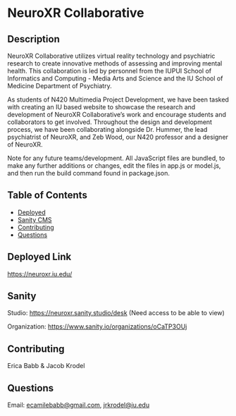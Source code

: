 # NeuroXR Collaborative

## Description

NeuroXR Collaborative utilizes virtual reality technology and psychiatric research to create innovative methods of assessing and improving mental health. This collaboration is led by personnel from the IUPUI School of Informatics and Computing - Media Arts and Science and the IU School of Medicine Department of Psychiatry.

As students of N420 Multimedia Project Development, we have been tasked with creating an IU based website to showcase the research and development of NeuroXR Collaborative’s work and encourage students and collaborators to get involved. Throughout the design and development process, we have been collaborating alongside Dr. Hummer, the lead psychiatrist of NeuroXR, and Zeb Wood, our N420 professor and a designer of NeuroXR.

Note for any future teams/development. All JavaScript files are bundled, to make any further additions or changes, edit the files in app.js or model.js, and then run the build command found in package.json.

## Table of Contents

- [Deployed](#deployed)
- [Sanity CMS](#Sanity)
- [Contributing](#contributing)
- [Questions](#questions)

## Deployed Link

https://neuroxr.iu.edu/

## Sanity

Studio: https://neuroxr.sanity.studio/desk (Need access to be able to view)

Organization: https://www.sanity.io/organizations/oCaTP3OUj

## Contributing

Erica Babb & Jacob Krodel

## Questions

Email: ecamilebabb@gmail.com, jrkrodel@iu.edu
